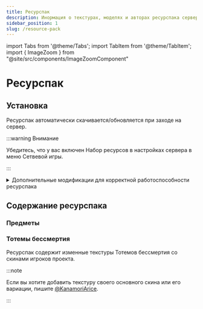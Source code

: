 ```yaml
---
title: Ресурспак
description: Инормация о текстурах, моделях и авторах ресурспака сервера Hardshard.
sidebar_position: 1
slug: /resource-pack
---
```


import Tabs from '@theme/Tabs';
import TabItem from '@theme/TabItem';
import { ImageZoom } from "@site/src/components/ImageZoomComponent"

# Ресурспак

## Установка

Ресурспак автоматически скачивается/обновляется при заходе на сервер.

:::warning Внимание

Убедитесь, что у вас включен Набор ресурсов в настройках сервера в меню Сетвевой игры.

:::

<ImageZoom
  src="/img/resource_pack/vklyuchit-serverniy-resurs-pak-minecraft.png"
  alt="Как включить серверный набор ресурсов в Minecraft"
/>

<details>
  <summary>Дополнительные модификации для корректной работоспособности ресурспака</summary>
  <div> 
    Для корректного отображения текстур и моделей необходимы дополнительные модификации вашего клиента. У вас должен быть установлен один из двух основных модов для оптимизации Minecraft: [OptiFine](https://optifine.net/home) или [Sodium](https://modrinth.com/mod/sodium).

    <Tabs>
      <TabItem value="optifine" label="OptiFine">
        Дополнительных модификаций не требуется.
        
        > Повезло-повезло
      </TabItem>
      <TabItem value="sodium" label="Sodium">
        Необходимо установить:
        - [\[ETF\] Entity Texture Features](https://modrinth.com/mod/entitytexturefeatures) — мод, который добавляет новые функции текстур сущностей;
        - [CIT Resewn](https://modrinth.com/mod/cit-resewn) — мод, необходимый для изменения тексур предметов и блоков путем переименования их на наковальне.
      </TabItem>
    </Tabs>
  </div>
</details>

## Содержание ресурспака

### Предметы

### Тотемы бессмертия

Ресурспак содержит изменные текстуры Тотемов бессмертия со скинами игроков проекта.

:::note

Если вы хотите добавить текстуру своего основного скина или его вариации, пишите [@KanamoriArice](https://t.me/KanamoriArice).

:::

<ImageZoom
  src="/img/resource_pack/totemi-hardshard-by-kanamori-arice.jpg"
  alt="Тотемы со скинами игроков сервера Hardshard от Kanamori_Arice"
/>
